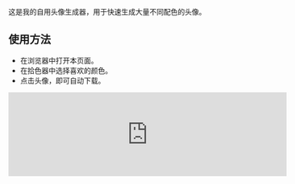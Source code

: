 这是我的自用头像生成器，用于快速生成大量不同配色的头像。

## **使用方法**

- 在浏览器中打开本页面。
- 在拾色器中选择喜欢的颜色。
- 点击头像，即可自动下载。

<iframe frameborder="0" src="https://itch.io/embed/3072131?linkback=true&amp;bg_color=1a1a1a&amp;fg_color=ffffff&amp;link_color=1c4dcc&amp;border_color=505050" width="552" height="167"><a href="https://obscurefreeman.itch.io/of-avatar-generator">Freeman's Avatar Generator by 晦涩弗里曼</a></iframe>
